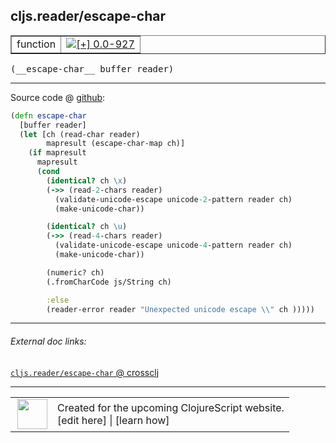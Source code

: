 ## cljs.reader/escape-char



 <table border="1">
<tr>
<td>function</td>
<td><a href="https://github.com/cljsinfo/cljs-api-docs/tree/0.0-927"><img valign="middle" alt="[+] 0.0-927" title="Added in 0.0-927" src="https://img.shields.io/badge/+-0.0--927-lightgrey.svg"></a> </td>
</tr>
</table>


 <samp>
(__escape-char__ buffer reader)<br>
</samp>

---







Source code @ [github](https://github.com/clojure/clojurescript/blob/r2030/src/cljs/cljs/reader.cljs#L199-L220):

```clj
(defn escape-char
  [buffer reader]
  (let [ch (read-char reader)
        mapresult (escape-char-map ch)]
    (if mapresult
      mapresult
      (cond
        (identical? ch \x)
        (->> (read-2-chars reader)
          (validate-unicode-escape unicode-2-pattern reader ch)
          (make-unicode-char))

        (identical? ch \u)
        (->> (read-4-chars reader)
          (validate-unicode-escape unicode-4-pattern reader ch)
          (make-unicode-char))

        (numeric? ch)
        (.fromCharCode js/String ch)

        :else
        (reader-error reader "Unexpected unicode escape \\" ch )))))
```

<!--
Repo - tag - source tree - lines:

 <pre>
clojurescript @ r2030
└── src
    └── cljs
        └── cljs
            └── <ins>[reader.cljs:199-220](https://github.com/clojure/clojurescript/blob/r2030/src/cljs/cljs/reader.cljs#L199-L220)</ins>
</pre>

-->

---



###### External doc links:

[`cljs.reader/escape-char` @ crossclj](http://crossclj.info/fun/cljs.reader.cljs/escape-char.html)<br>

---

 <table>
<tr><td>
<img valign="middle" align="right" width="48px" src="http://i.imgur.com/Hi20huC.png">
</td><td>
Created for the upcoming ClojureScript website.<br>
[edit here] | [learn how]
</td></tr></table>

[edit here]:https://github.com/cljsinfo/cljs-api-docs/blob/master/cljsdoc/cljs.reader_escape-char.cljsdoc
[learn how]:https://github.com/cljsinfo/cljs-api-docs/wiki/cljsdoc-files

<!--

This information was too distracting to show to readers, but I'll leave it
commented here since it is helpful to:

- pretty-print the data used to generate this document
- and show how to retrieve that data



The API data for this symbol:

```clj
{:ns "cljs.reader",
 :name "escape-char",
 :type "function",
 :signature ["[buffer reader]"],
 :source {:code "(defn escape-char\n  [buffer reader]\n  (let [ch (read-char reader)\n        mapresult (escape-char-map ch)]\n    (if mapresult\n      mapresult\n      (cond\n        (identical? ch \\x)\n        (->> (read-2-chars reader)\n          (validate-unicode-escape unicode-2-pattern reader ch)\n          (make-unicode-char))\n\n        (identical? ch \\u)\n        (->> (read-4-chars reader)\n          (validate-unicode-escape unicode-4-pattern reader ch)\n          (make-unicode-char))\n\n        (numeric? ch)\n        (.fromCharCode js/String ch)\n\n        :else\n        (reader-error reader \"Unexpected unicode escape \\\\\" ch )))))",
          :title "Source code",
          :repo "clojurescript",
          :tag "r2030",
          :filename "src/cljs/cljs/reader.cljs",
          :lines [199 220]},
 :full-name "cljs.reader/escape-char",
 :full-name-encode "cljs.reader_escape-char",
 :history [["+" "0.0-927"]]}

```

Retrieve the API data for this symbol:

```clj
;; from Clojure REPL
(require '[clojure.edn :as edn])
(-> (slurp "https://raw.githubusercontent.com/cljsinfo/cljs-api-docs/catalog/cljs-api.edn")
    (edn/read-string)
    (get-in [:symbols "cljs.reader/escape-char"]))
```

-->
